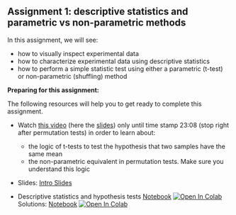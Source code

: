 ## Assignment 1: descriptive statistics and parametric vs non-parametric methods
In this assignment, we will see:
- how to visually inspect experimental data
- how to characterize experimental data using descriptive statistics
- how to perform a simple statistic test using either a parametric (t-test) or non-parametric (shuffling) method

<div class="alert alert-block alert-warning">
<b>Preparing for this assignment:</b> 

The following resources will help you to get ready to complete this assignment. 
<ul>
    <li>Watch <a href="http://youtu.be/5q-Ws4y8JE4" target="_blank">this video</a> (here the <a href="https://www.cmrr.umn.edu/~kendrick/statsmatlab/StatsLecture2Slides_Hypothesis.pdf" target="_blank">slides</a>) only until time stamp 23:08 (stop right after permutation tests) in order to learn about:</li>
    <ul>
        <li>the logic of t-tests to test the hypothesis that two samples have the same mean</li>
        <li>the non-parametric equivalent in permutation tests. Make sure you understand this logic</li>
    </ul>
</ul>
</div>

- Slides: [Intro Slides](Slides_descriptive_stats.pdf)

- Descriptive statistics and hypothesis tests [Notebook](Assignment1.ipynb) [![Open In Colab](https://colab.research.google.com/assets/colab-badge.svg)](https://colab.research.google.com/github/wimmerlab/MBC_data_analysis/blob/main/A1_Statistics/Assignment1.ipynb)  Solutions: [Notebook](Assignment1_solutions.ipynb) [![Open In Colab](https://colab.research.google.com/assets/colab-badge.svg)](https://colab.research.google.com/github/wimmerlab/MBC_data_analysis/blob/main/A1_Statistics/Assignment1_solutions.ipynb) 

